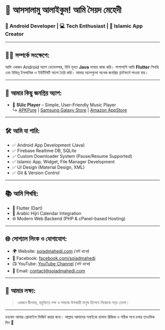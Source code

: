 # 👋 আসসালামু আলাইকুম! আমি সৈয়দ মেহেদী

### 🎯 Android Developer | 💻 Tech Enthusiast | 🕌 Islamic App Creator

---

## 🧑‍💻 সম্পর্কে সংক্ষেপে:
আমি একজন Android অ্যাপ ডেভেলপার, যিনি মূলত **Java** ভাষায় কাজ করি। পাশাপাশি আমি **Flutter** শিখছি এবং বিভিন্ন ইসলামিক ও ইউটিলিটি অ্যাপ তৈরি করি। আমার অ্যাপগুলো অনেক জনপ্রিয় প্ল্যাটফর্মে পাওয়া যায়।

---

## 📱 আমার কিছু জনপ্রিয় অ্যাপ:
- 🎵 **SUic Player** – Simple, User-Friendly Music Player  
  ↪️ [APKPure](https://apkpure.com/p/com.soiadmahedi.suicTh) | [Samsung Galaxy Store](https://galaxystore.samsung.com/detail/com.soiadmahedi.suicTh) | [Amazon AppStore](https://www.amazon.com/gp/product/B0BPQ8XNR4)

---

## 🛠️ আমি যা পারি:
- ✅ Android App Development (Java)
- ✅ Firebase Realtime DB, SQLite
- ✅ Custom Downloader System (Pause/Resume Supported)
- ✅ Islamic App, Widget, File Manager Development
- ✅ UI Design (Material Design, XML)
- ✅ Git & Version Control

---

## 📚 আমি শিখছি:
- 📱 Flutter (Dart)
- 🕋 Arabic Hijri Calendar Integration
- 🌐 Modern Web Backend (PHP & cPanel-based Hosting)

---

## 🌐 সোশ্যাল লিংক ও যোগাযোগ:
- 🌍 Website: [soiadmahedi.com](https://soiadmahedi.blogspot.com) *(যদি থাকে)*
- 💬 Facebook: [facebook.com/soiadmahedi](https://facebook.com/soiadmahedi)
- 📺 YouTube: [YouTube Channel](https://youtube.com/@soiadmahedi) *(যদি থাকে)*
- 📧 Email: contact@soiadmahedi.com

---

## 🧠 আমার লক্ষ্য:
> একজন দ্বীনদার, প্রযুক্তিতে দক্ষ ও সমাজে উপকারী মানুষ হিসেবে নিজেকে গড়ে তোলা।

---

ধন্যবাদ আমার প্রোফাইল ভিজিট করার জন্য। আল্লাহ আমাদের সবাইকে হালাল রিজিক ও সঠিক পথে চলার তাওফিক দিন 🤲
